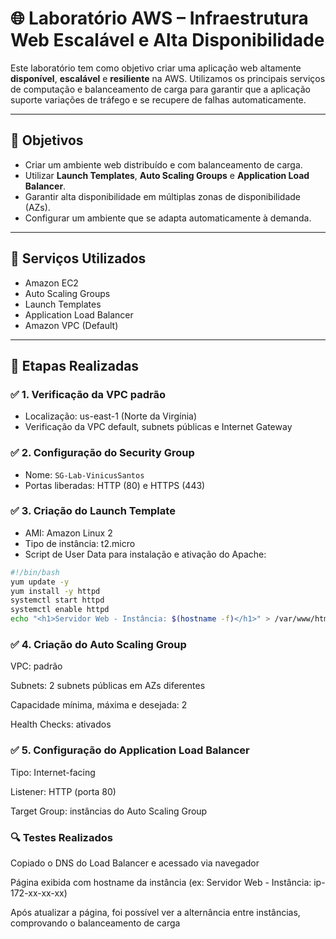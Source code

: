 # 🌐 Laboratório AWS – Infraestrutura Web Escalável e Alta Disponibilidade

Este laboratório tem como objetivo criar uma aplicação web altamente **disponível**, **escalável** e **resiliente** na AWS. Utilizamos os principais serviços de computação e balanceamento de carga para garantir que a aplicação suporte variações de tráfego e se recupere de falhas automaticamente.

---

## 🎯 Objetivos

- Criar um ambiente web distribuído e com balanceamento de carga.
- Utilizar **Launch Templates**, **Auto Scaling Groups** e **Application Load Balancer**.
- Garantir alta disponibilidade em múltiplas zonas de disponibilidade (AZs).
- Configurar um ambiente que se adapta automaticamente à demanda.

---

## 🧱 Serviços Utilizados

- Amazon EC2
- Auto Scaling Groups
- Launch Templates
- Application Load Balancer
- Amazon VPC (Default)

---

## 📌 Etapas Realizadas

### ✅ 1. Verificação da VPC padrão
- Localização: us-east-1 (Norte da Virgínia)
- Verificação da VPC default, subnets públicas e Internet Gateway

### ✅ 2. Configuração do Security Group
- Nome: `SG-Lab-VinicusSantos`
- Portas liberadas: HTTP (80) e HTTPS (443)

### ✅ 3. Criação do Launch Template
- AMI: Amazon Linux 2
- Tipo de instância: t2.micro
- Script de User Data para instalação e ativação do Apache:

```bash
#!/bin/bash
yum update -y
yum install -y httpd
systemctl start httpd
systemctl enable httpd
echo "<h1>Servidor Web - Instância: $(hostname -f)</h1>" > /var/www/html/index.html
```

### ✅ 4. Criação do Auto Scaling Group
VPC: padrão

Subnets: 2 subnets públicas em AZs diferentes

Capacidade mínima, máxima e desejada: 2

Health Checks: ativados

### ✅ 5. Configuração do Application Load Balancer
Tipo: Internet-facing

Listener: HTTP (porta 80)

Target Group: instâncias do Auto Scaling Group

### 🔍 Testes Realizados
Copiado o DNS do Load Balancer e acessado via navegador

Página exibida com hostname da instância (ex: Servidor Web - Instância: ip-172-xx-xx-xx)

Após atualizar a página, foi possível ver a alternância entre instâncias, comprovando o balanceamento de carga

